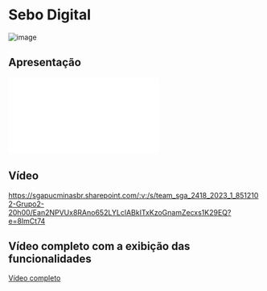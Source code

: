 # Sebo Digital

![image](https://user-images.githubusercontent.com/103009155/227723919-ed7aa3f3-c8fd-4fb3-a6b9-cb1c8200ba48.png)

## Apresentação

[![Sebo Digital](/docs/SDapresentacao.pdf)](https://github.com/ICEI-PUC-Minas-PMV-ADS/pmv-ads-2023-1-e3-proj-mov-t2-sebo-e3/blob/main/docs/SDapresentacao.pdf)

## Vídeo

https://sgapucminasbr.sharepoint.com/:v:/s/team_sga_2418_2023_1_8512102-Grupo2-20h00/Ean2NPVUx8RAno652LYLclABkITxKzoGnamZecxs1K29EQ?e=8ImCt74

## Vídeo completo com a exibição das funcionalidades

<a href="https://drive.google.com/file/d/1xYtouxB4riDlG3DdN1fRUW6vJokVU86m/view"> Vídeo completo</a>
